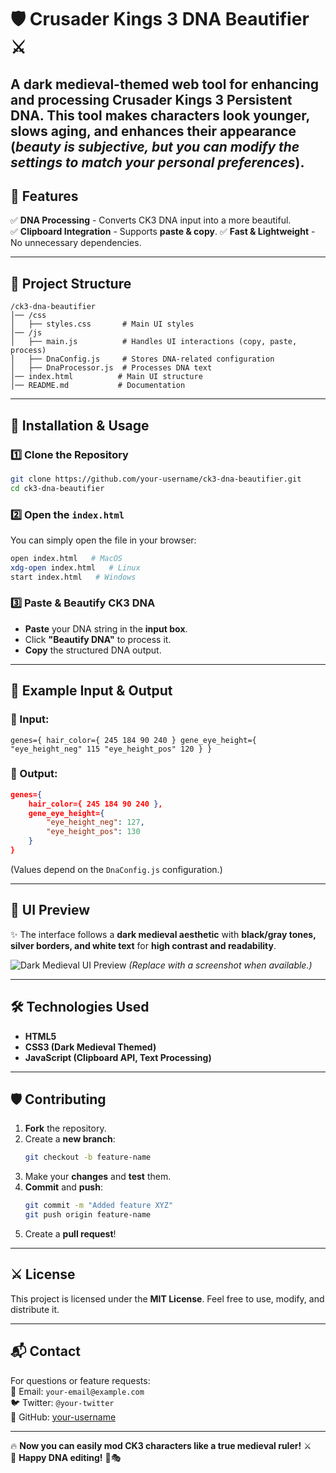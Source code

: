 # 🛡️ Crusader Kings 3 DNA Beautifier ⚔️  

A **dark medieval-themed** web tool for **enhancing and processing Crusader Kings 3 Persistent DNA**. This tool **makes characters look younger, slows aging, and enhances their appearance** (*beauty is subjective, but you can modify the settings to match your personal preferences*).
---

## **📜 Features**
✅ **DNA Processing** - Converts CK3 DNA input into a more beautiful.  
✅ **Clipboard Integration** - Supports **paste & copy**.
✅ **Fast & Lightweight** - No unnecessary dependencies.  

---

## **📂 Project Structure**
```
/ck3-dna-beautifier
│── /css
│   ├── styles.css       # Main UI styles
│── /js
│   ├── main.js          # Handles UI interactions (copy, paste, process)
│   ├── DnaConfig.js     # Stores DNA-related configuration
│   ├── DnaProcessor.js  # Processes DNA text
│── index.html          # Main UI structure
│── README.md           # Documentation
```

---

## **🚀 Installation & Usage**
### **1️⃣ Clone the Repository**
```bash
git clone https://github.com/your-username/ck3-dna-beautifier.git
cd ck3-dna-beautifier
```

### **2️⃣ Open the `index.html`**
You can simply open the file in your browser:
```bash
open index.html   # MacOS
xdg-open index.html   # Linux
start index.html   # Windows
```

### **3️⃣ Paste & Beautify CK3 DNA**
- **Paste** your DNA string in the **input box**.
- Click **"Beautify DNA"** to process it.
- **Copy** the structured DNA output.

---

## **📜 Example Input & Output**
### **🔹 Input:**
```
genes={ hair_color={ 245 184 90 240 } gene_eye_height={ "eye_height_neg" 115 "eye_height_pos" 120 } }
```
### **🔹 Output:**
```json
genes={
    hair_color={ 245 184 90 240 },
    gene_eye_height={
        "eye_height_neg": 127,
        "eye_height_pos": 130
    }
}
```
(Values depend on the `DnaConfig.js` configuration.)

---

## **🎨 UI Preview**
✨ The interface follows a **dark medieval aesthetic** with **black/gray tones, silver borders, and white text** for **high contrast and readability**.

![Dark Medieval UI Preview](https://via.placeholder.com/800x400?text=Dark+Medieval+UI+Preview) *(Replace with a screenshot when available.)*

---

## **🛠️ Technologies Used**
- **HTML5**
- **CSS3 (Dark Medieval Themed)**
- **JavaScript (Clipboard API, Text Processing)**

---

## **🛡️ Contributing**
1. **Fork** the repository.  
2. Create a **new branch**:  
   ```bash
   git checkout -b feature-name
   ```
3. Make your **changes** and **test** them.  
4. **Commit** and **push**:  
   ```bash
   git commit -m "Added feature XYZ"
   git push origin feature-name
   ```
5. Create a **pull request**!

---

## **⚔️ License**
This project is licensed under the **MIT License**. Feel free to use, modify, and distribute it.

---

## **📬 Contact**
For questions or feature requests:  
📧 Email: `your-email@example.com`  
🐦 Twitter: `@your-twitter`  
🔗 GitHub: [your-username](https://github.com/your-username)

---

🔥 **Now you can easily mod CK3 characters like a true medieval ruler!** ⚔️  
🚀 **Happy DNA editing!** 🏰🎭